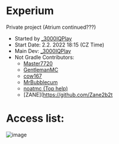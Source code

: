 # Experium
Private project (Atrium continued???) <br />
- Started by [_3000IQPlay](https://github.com/3000IQPlay) <br />
- Start Date: 2.2. 2022 18:15 (CZ Time)
- Main Dev: [_3000IQPlay](https://github.com/3000IQPlay)
- Not Gradle Contributors: 
  - [Master7720](https://github.com/master7720)
  - [GentlemanMC](https://github.com/GentlemanMC)
  - [cow167](https://github.com/cow167)
  - [MrBubblecum](https://github.com/MrBubblegum)
  - [noatmc (Top help)](https://github.com/noatmc)
  - [ZANE](https://github.com/Zane2b2t

# Access list:
![image](https://user-images.githubusercontent.com/75604883/198683245-4f69d6fa-aede-43ef-a502-0564098054b1.png)
